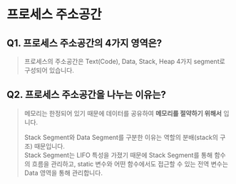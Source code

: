 # 프로세스 주소공간  
## Q1. 프로세스 주소공간의 4가지 영역은?  
> 프로세스의 주소공간은 Text(Code), Data, Stack, Heap 4가지 segment로 구성되어 있습니다.  

## Q2. 프로세스 주소공간을 나누는 이유는?  
> 메모리는 한정되어 있기 때문에 데이터를 공유하여 __메모리를 절약하기 위해서__ 입니다.  
>   
> Stack Segment와 Data Segment를 구분한 이유는 역할의 분배(stack의 구조) 때문입니다.  
> Stack Segment는 LIFO 특성을 가졌기 때문에 Stack Segment를 통해 함수의 흐름을 관리하고, static 변수와 어떤 함수에서도 접근할 수 있는 전역 변수는 Data 영역을 통해 관리합니다.  
